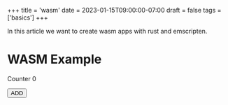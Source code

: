 +++
title = 'wasm'
date = 2023-01-15T09:00:00-07:00
draft = false
tags = ['basics']
+++

In this article we want to create wasm apps with rust and emscripten. 


<script>
    let fn_add; 
    function on_load() {
        const dpr = window.devicePixelRatio;
        let canvas = document.getElementById('canvas');

        fn_add = Module.cwrap(
            "add",
            null,
            ["number","number"]
        );

        // let on_resize = Module.cwrap(
        //     "on_resize",
        //     null,
        //     ["number","number"]
        // );
        //
        // let resize_handler = () => {
        //     const width = this.canvas.width
        //         = window.innerWidth * dpr;
        //     const height = this.canvas.height
        //         = window.innerHeight * dpr;
        //     on_resize(width, height);
        // };
        //
        // window.addEventListener(
        //     "resize",
        //     resize_handler,
        //     true
        // );

        // resize_handler();
    }

    var Module = {
        postRun: [ on_load ],
        canvas: document.getElementById('canvas'),
    };

    function add_one() {
            let text = document.getElementById("counter").innerText;
            let val = fn_add(text, 1);
            document.getElementById("counter").innerText = val;
    }
</script>
<script src="/wasm.js"></script>
<h1>WASM Example</h1>
<p>
 <p>Counter <span id="counter">0</span></p>
</p>
<p>
    <button onClick="add_one()">ADD</button>
</p>
